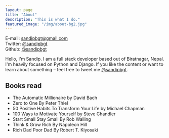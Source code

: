 ```yaml
---
layout: page
title: "About"
description: "This is what I do."
featured_image: "/img/about-bg2.jpg"
---
```


E-mail: <a href="mailto:sandipbgt@gmail.com">sandipbgt@gmail.com</a> <br>
Twitter: <a href="https://twitter.com/sandipbgt">@sandipbgt</a> <br>
Github: <a href="https://github.com/sandipbgt">@sandipbgt</a> <br>

Hello, I'm Sandip. I am a full stack developer based out of Biratnagar, Nepal. I'm heavily focused on Python and Django.
If you like the content or want to learn about something – feel free to tweet me <a href="https://twitter.com/sandipbgt">@sandipbgt</a>.

## Books read

* The Automatic Millionaire by David Bach
* Zero to One By Peter Thiel
* 50 Positive Habits To Transform Your Life by Michael Chapman
* 100 Ways to Motivate Yourself by Steve Chandler
* Start Small Stay Small By Rob Walling
* Think & Grow Rich By Napoleon Hill
* Rich Dad Poor Dad By Robert T. Kiyosaki